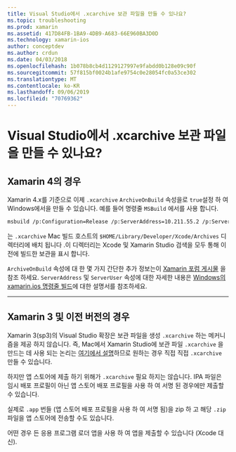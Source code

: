 ```yaml
---
title: Visual Studio에서 .xcarchive 보관 파일을 만들 수 있나요?
ms.topic: troubleshooting
ms.prod: xamarin
ms.assetid: 417D84FB-1BA9-4DB9-A683-66E960BA3D0D
ms.technology: xamarin-ios
author: conceptdev
ms.author: crdun
ms.date: 04/03/2018
ms.openlocfilehash: 1b078b8cb4d1129127997e9fabdd0b128e09c90f
ms.sourcegitcommit: 57f815bf0024b1afe9754c0e28054fc0a53ce302
ms.translationtype: MT
ms.contentlocale: ko-KR
ms.lasthandoff: 09/06/2019
ms.locfileid: "70769362"
---
```

# <a name="is-it-possible-to-create-a-xcarchive-archive-from-visual-studio"></a>Visual Studio에서 .xcarchive 보관 파일을 만들 수 있나요?

## <a name="for-xamarin-4"></a>Xamarin 4의 경우

Xamarin 4.x를 기준으로 이제 `.xcarchive` `ArchiveOnBuild` 속성을로 `true`설정 하 여 Windows에서을 만들 수 있습니다. 예를 들어 명령줄 `MSBuild` 에서를 사용 합니다.

```bash
msbuild /p:Configuration=Release /p:ServerAddress=10.211.55.2 /p:ServerUser=xamUser /p:Platform=iPhone /p:ArchiveOnBuild=true /t:"Build" MyProject.csproj
```

는 `.xcarchive` Mac 빌드 호스트의 `$HOME/Library/Developer/Xcode/Archives` 디렉터리에 배치 됩니다 .이 디렉터리는 Xcode 및 Xamarin Studio 검색을 모두 통해 이전에 빌드한 보관을 표시 합니다.

`ArchiveOnBuild` 속성에 대 한 몇 가지 간단한 추가 정보는이 [Xamarin 포럼 게시물](https://forums.xamarin.com/discussion/comment/156635/#Comment_156635) 을 참조 하세요. `ServerAddress` 및 `ServerUser` 속성에 대한 자세한 내용은 [Windows의 xamarin.ios 명령줄 빌드](~/ios/get-started/installation/windows/connecting-to-mac/index.md)에 대한 설명서를 참조하세요.

* * *

## <a name="for-xamarin-3-and-earlier"></a>Xamarin 3 및 이전 버전의 경우

Xamarin 3(sp3)의 Visual Studio 확장은 보관 파일을 생성 `.xcarchive` 하는 메커니즘을 제공 하지 않습니다. 즉, Mac에서 Xamarin Studio에 보관 파일 `.xcarchive` 을 만드는 데 사용 되는 논리는 [여기에서 설명](https://bugzilla.xamarin.com/show_bug.cgi?id=35#c5)하므로 원하는 경우 직접 직접 `.xcarchive` 만들 수 있습니다.

하지만 앱 스토어에 제출 하기 위해가 `.xcarchive` 필요 하지는 않습니다. IPA 파일은 임시 배포 프로필이 아닌 앱 스토어 배포 프로필을 사용 하 여 서명 된 경우에만 제출할 수 있습니다.

실제로 `.app` 번들 (앱 스토어 배포 프로필을 사용 하 여 서명 됨)을 zip 하 고 해당 `.zip` 파일을 앱 스토어에 전송할 수도 있습니다.

어떤 경우 든 응용 프로그램 로더 앱을 사용 하 여 앱을 제출할 수 있습니다 (Xcode 대신).
